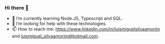 ### Hi there 👋

- 🌱 I’m currently learning Node.JS, Typescript and SQL.
- 🤔 I’m looking for help with these technologies.
- 📫 How to reach me: https://www.linkedin.com/in/luismiguelsilvaamorim and luismiguel_silvaamorim@hotmail.com.


